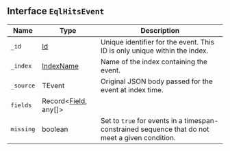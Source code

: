 ## Interface `EqlHitsEvent`

| Name | Type | Description |
| - | - | - |
| `_id` | [Id](./Id.md) | Unique identifier for the event. This ID is only unique within the index. |
| `_index` | [IndexName](./IndexName.md) | Name of the index containing the event. |
| `_source` | TEvent | Original JSON body passed for the event at index time. |
| `fields` | Record<[Field](./Field.md), any[]> | &nbsp; |
| `missing` | boolean | Set to `true` for events in a timespan-constrained sequence that do not meet a given condition. |
